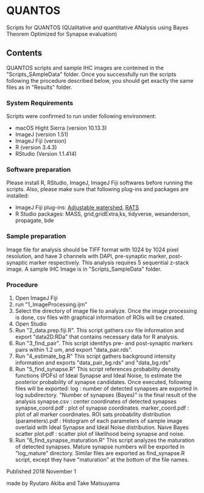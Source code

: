 # QUANTOS
Scripts for QUANTOS (QUalitative and quantitative ANalysis using Bayes Theorem Optimized for Synapse evaluation)

## Contents
QUANTOS scripts and sample IHC images are conteined in the "Scripts_SAmpleData" folder. Once you successfully run the scripts following the procedure described below, you should get exactly the same files as in "Results" folder.

### System Requirements
Scripts were confirmed to run under following environment:
* macOS Hight Sierra (version 10.13.3)
* ImageJ (version 1.51)
* ImageJ Fiji (version)
* R (version 3.4.3)
* RStudio (Version 1.1.414)

### Software preparation
Please install R, RStudio, ImageJ, ImageJ Fiji softwares before running the scripts.
Also, please make sure that following plug-ins and packages are installed:

* ImageJ Fiji plug-ins: [Adjustable watershed](http://imagejdocu.tudor.lu/doku.php?id=plugin:segmentation:adjustable_watershed:start), 
[RATS](https://imagej.net/RATS:_Robust_Automatic_Threshold_Selection)
* R Studio packages: MASS, grid,gridExtra,ks, tidyverse, wesanderson, propagate, bde

### Sample preparation
Image file for analysis should be TIFF format with 1024 by 1024 pixel resolution, and have 3 channels with DAPI, pre-synaptic marker, post-synaptic marker respectively. This analysis requires 5 sequential z-stack image.
A sample IHC Image is in "Scripts_SampleData" folder.


### Procedure
1. Open ImageJ Fiji
2. run "1_ImageProcessing.ijm"
3. Select the directory of image file to analyze. Once the image processing is done, csv files with graphical information of ROIs will be created. 
4. Open Studio
5. Run "2_data.prep.fiji.R". This script gathers csv file information and export "data2D.RDa" that contains necessary data for R analysis.
6. Run "3_find_pair". This script identifys pre- and post-synaptic markers pairs within 1.2 um, and export "data_pair.rds".
7. Run "4_estimate_bg.R" This script gathers background intensity information and exports "data_pair_bg.rds" and "data_bg.rds"
8. Run "5_find_synapse.R" This script references probability density functions (PDFs) of Ideal Synapse and Ideal Noise, to estimate the posterior probability of synapse candidates. Once executed, following files will be exported:
	log : number of detected synapses are exported  in log subdirectory. "Number of synapses (Bayes)" is the final result of the analysis
	synapse.csv : center coordinates of detected synapses
	synapse_coord.pdf : plot of synapse coordinates.
	marker_coord.pdf : plot of all marker coordinates.
	ROI sats probability distribution (parameters).pdf : Histogram of each parameters of sample image overlaid with Ideal Synapse and Ideal Noise distribution.
	Naive Bayes scatter plot.pdf : scatter plot of likelihood being synapse and noise.
9. Run "6_find_synapse_maturation.R" This script analyzes the maturation of detected synapses. Mature synapse numbers will be exported in "log_mature" directory. Similar files are exported as find_synapse.R script, except they have "maturation" at the bottom of the file names.

Published 2018 November 1

made by Ryutaro Akiba and Take Matsuyama
